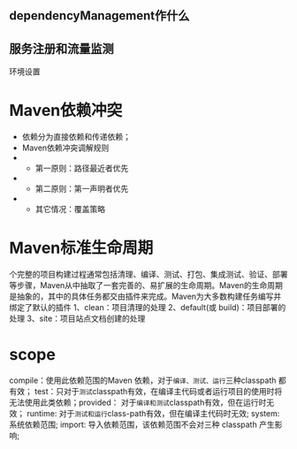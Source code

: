 ## dependencyManagement作什么


## 服务注册和流量监测

环境设置

# Maven依赖冲突
- 依赖分为直接依赖和传递依赖；
- Maven依赖冲突调解规则
- - 第一原则：路径最近者优先
- - 第二原则：第一声明者优先
- - 其它情况：覆盖策略

# Maven标准生命周期
个完整的项目构建过程通常包括清理、编译、测试、打包、集成测试、验证、部署等步骤，Maven从中抽取了一套完善的、易扩展的生命周期。Maven的生命周期是抽象的，其中的具体任务都交由插件来完成。Maven为大多数构建任务编写并绑定了默认的插件
1、clean：项目清理的处理
2、default(或 build)：项目部署的处理
3、site：项目站点文档创建的处理

# scope
compile：使用此依赖范围的Maven 依赖，对于`编译、测试、运行`三种classpath 都有效；
test：只对于`测试`classpath有效，在编译主代码或者运行项目的使用时将无法使用此类依赖；provided： 对于`编译和测试`classpath有效，但在运行时无效；
runtime: 对于`测试和运行`class-path有效，但在编译主代码时无效;
system: 系统依赖范围;
import: 导入依赖范围，该依赖范围不会对三种 classpath 产生影响;

